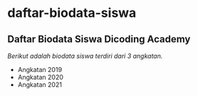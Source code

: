 daftar-biodata-siswa
== 
Daftar Biodata Siswa Dicoding Academy
--
*Berikut adalah biodata siswa terdiri dari 3 angkatan.*
- Angkatan 2019
- Angkatan 2020
- Angkatan 2021
